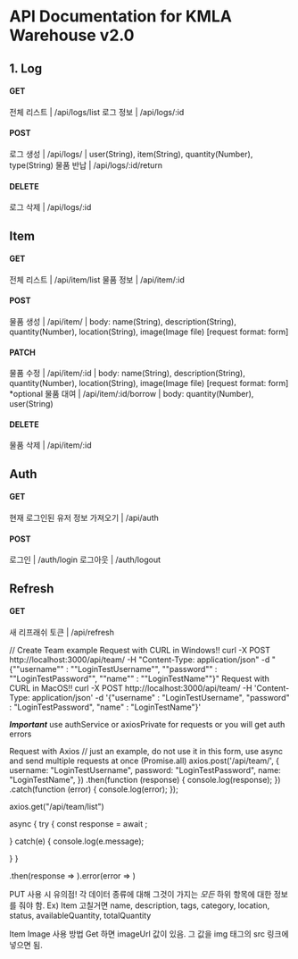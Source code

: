 # API Documentation for KMLA Warehouse v2.0
## 1. Log
#### GET
전체 리스트 | /api/logs/list
로그 정보 | /api/logs/:id
#### POST
로그 생성 | /api/logs/ | user(String), item(String), quantity(Number), type(String)
물품 반납 | /api/logs/:id/return

#### DELETE
로그 삭제 | /api/logs/:id

## Item
#### GET
전체 리스트 | /api/item/list
물품 정보 | /api/item/:id
#### POST
물품 생성 | /api/item/ | body: name(String), description(String), quantity(Number), location(String), image(Image file) [request format: form]
#### PATCH 
물품 수정 | /api/item/:id | body: name(String), description(String), quantity(Number), location(String), image(Image file) [request format: form] *optional
물품 대여 | /api/item/:id/borrow | body: quantity(Number), user(String)
#### DELETE 
물품 삭제 | /api/item/:id

## Auth
#### GET 
현재 로그인된 유저 정보 가져오기 | /api/auth
#### POST
로그인 | /auth/login
로그아웃 | /auth/logout

## Refresh
#### GET
새 리프래쉬 토큰 | /api/refresh


// Create Team example
Request with CURL in Windows!!
curl -X POST http://localhost:3000/api/team/ -H "Content-Type: application/json" -d "{""username"" : ""LoginTestUsername"", ""password"" : ""LoginTestPassword"", ""name"" : ""LoginTestName""}"
Request with CURL in MacOS!!
curl -X POST http://localhost:3000/api/team/ -H 'Content-Type: application/json' -d '{"username" : "LoginTestUsername", "password" : "LoginTestPassword", "name" : "LoginTestName"}'




*****Important*****
use authService or axiosPrivate for requests or you will get auth errors



Request with Axios // just an example, do not use it in this form, use async and send multiple requests at once (Promise.all)
axios.post('/api/team/', {
    username: "LoginTestUsername",
    password: "LoginTestPassword",
    name: "LoginTestName",
  })
  .then(function (response) {
    console.log(response);
  })
  .catch(function (error) {
    console.log(error);
  });


axios.get("/api/team/list")


async {
  try {
    const response = await <Promise>;

  } catch(e) {
    console.log(e.message);
    
  }
}

<Promise>.then(response => ).error(error => )

PUT 사용 시 유의점!
각 데이터 종류에 대해 그것이 가지는 *모든* 하위 항목에 대한 정보를 줘야 함. Ex) Item 고칠거면 name, description, tags, category, location, status, availableQuantity, totalQuantity

Item Image 사용 방법
Get 하면 imageUrl 값이 있음. 그 값을 img 태그의 src 링크에 넣으면 됨.
